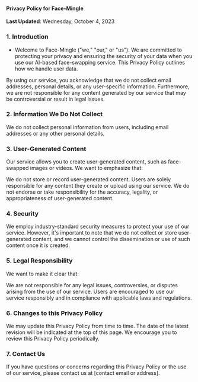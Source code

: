 #### Privacy Policy for Face-Mingle

**Last Updated**: Wednesday, October 4, 2023


### 1. Introduction

- Welcome to Face-Mingle ("we," "our," or "us"). We are committed to protecting your privacy and ensuring the security of your data when you use our AI-based face-swapping service. This Privacy Policy outlines how we handle user data.

By using our service, you acknowledge that we do not collect email addresses, personal details, or any user-specific information. Furthermore, we are not responsible for any content generated by our service that may be controversial or result in legal issues.

### 2. Information We Do Not Collect

We do not collect personal information from users, including email addresses or any other personal details.

### 3. User-Generated Content

Our service allows you to create user-generated content, such as face-swapped images or videos. We want to emphasize that:

We do not store or record user-generated content.
Users are solely responsible for any content they create or upload using our service.
We do not endorse or take responsibility for the accuracy, legality, or appropriateness of user-generated content.
### 4. Security

We employ industry-standard security measures to protect your use of our service. However, it's important to note that we do not collect or store user-generated content, and we cannot control the dissemination or use of such content once it is created.

### 5. Legal Responsibility

We want to make it clear that:

We are not responsible for any legal issues, controversies, or disputes arising from the use of our service.
Users are encouraged to use our service responsibly and in compliance with applicable laws and regulations.
### 6. Changes to this Privacy Policy

We may update this Privacy Policy from time to time. The date of the latest revision will be indicated at the top of this page. We encourage you to review this Privacy Policy periodically.

### 7. Contact Us

If you have questions or concerns regarding this Privacy Policy or the use of our service, please contact us at [contact email or address].